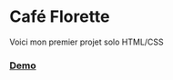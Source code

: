 # Café Florette
Voici mon premier projet solo HTML/CSS

### [Demo](https://aesthetic-naiad-899565.netlify.app/ "Café Florette")
